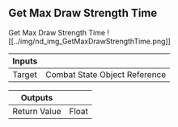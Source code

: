 ## Get Max Draw Strength Time
Get Max Draw Strength Time
![[../img/nd_img_GetMaxDrawStrengthTime.png]]

|Inputs||
|--|--|
| Target | Combat State Object Reference |

|Outputs||
|--|--|
| Return Value | Float |
